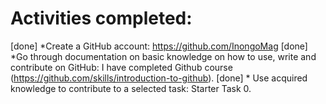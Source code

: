 # Activities completed:

[done] *Create a GitHub account: https://github.com/InongoMag
[done] *Go through documentation on basic knowledge on how to use,
        write and contribute on GitHub: I have completed Github course (https://github.com/skills/introduction-to-github).
[done] * Use acquired knowledge to contribute to a selected task: Starter Task 0.
